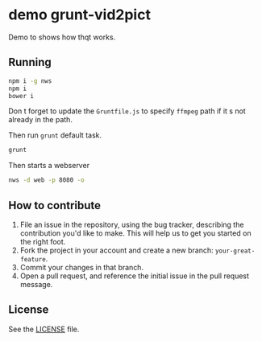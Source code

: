 # demo grunt-vid2pict

Demo to shows how thqt works.

## Running

```sh
npm i -g nws
npm i 
bower i
```

Don t forget to update the `Gruntfile.js` to specify `ffmpeg` path 
if it s not already in the path.

Then run `grunt` default task.

```sh
grunt
```

Then starts a webserver

```sh
nws -d web -p 8080 -o
```


## How to contribute

1. File an issue in the repository, using the bug tracker, describing the
   contribution you'd like to make. This will help us to get you started on the
   right foot.
2. Fork the project in your account and create a new branch:
   `your-great-feature`.
3. Commit your changes in that branch.
4. Open a pull request, and reference the initial issue in the pull request
   message.

## License
See the [LICENSE](./LICENSE) file.
